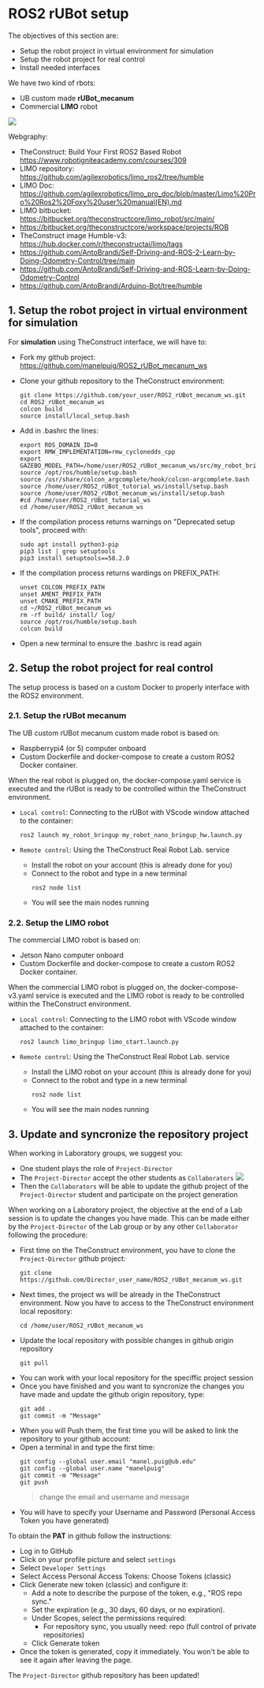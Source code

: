 # **ROS2 rUBot setup**

The objectives of this section are:
- Setup the robot project in virtual environment for simulation
- Setup the robot project for real control
- Install needed interfaces

We have two kind of rbots:
- UB custom made **rUBot_mecanum**
- Commercial **LIMO** robot

![](./Images/01_Setup/rUBot_Limo.png)

Webgraphy:
- TheConstruct: Build Your First ROS2 Based Robot https://www.robotigniteacademy.com/courses/309
- LIMO repository: https://github.com/agilexrobotics/limo_ros2/tree/humble
- LIMO Doc: https://github.com/agilexrobotics/limo_pro_doc/blob/master/Limo%20Pro%20Ros2%20Foxy%20user%20manual(EN).md
- LIMO bitbucket: https://bitbucket.org/theconstructcore/limo_robot/src/main/
- https://bitbucket.org/theconstructcore/workspace/projects/ROB
- TheConstruct image Humble-v3: https://hub.docker.com/r/theconstructai/limo/tags
- https://github.com/AntoBrandi/Self-Driving-and-ROS-2-Learn-by-Doing-Odometry-Control/tree/main
- https://github.com/AntoBrandi/Self-Driving-and-ROS-Learn-by-Doing-Odometry-Control
- https://github.com/AntoBrandi/Arduino-Bot/tree/humble


## **1. Setup the robot project in virtual environment for simulation**

For **simulation** using TheConstruct interface, we will have to:
- Fork my github project:  https://github.com/manelpuig/ROS2_rUBot_mecanum_ws
- Clone your github repository to the TheConstruct environment:

  ```shell
  git clone https://github.com/your_user/ROS2_rUBot_mecanum_ws.git
  cd ROS2_rUBot_mecanum_ws
  colcon build
  source install/local_setup.bash
  ```
- Add in .bashrc the lines:
  ````shell
  export ROS_DOMAIN_ID=0
  export RMW_IMPLEMENTATION=rmw_cyclonedds_cpp
  export GAZEBO_MODEL_PATH=/home/user/ROS2_rUBot_mecanum_ws/src/my_robot_bringup/models:$GAZEBO_MODEL_PATH
  source /opt/ros/humble/setup.bash
  source /usr/share/colcon_argcomplete/hook/colcon-argcomplete.bash
  source /home/user/ROS2_rUBot_tutorial_ws/install/setup.bash
  source /home/user/ROS2_rUBot_mecanum_ws/install/setup.bash
  #cd /home/user/ROS2_rUBot_tutorial_ws
  cd /home/user/ROS2_rUBot_mecanum_ws
  ````
- If the compilation process returns warnings on "Deprecated setup tools", proceed with:
  ````shell
  sudo apt install python3-pip
  pip3 list | grep setuptools
  pip3 install setuptools==58.2.0
  ````
- If the compilation process returns wardings on PREFIX_PATH:
  ````shell
  unset COLCON_PREFIX_PATH
  unset AMENT_PREFIX_PATH
  unset CMAKE_PREFIX_PATH
  cd ~/ROS2_rUBot_mecanum_ws
  rm -rf build/ install/ log/
  source /opt/ros/humble/setup.bash
  colcon build
  ````
- Open a new terminal to ensure the .bashrc is read again

## **2. Setup the robot project for real control**

The setup process is based on a custom Docker to properly interface with the ROS2 environment.

### **2.1. Setup the rUBot mecanum**

The UB custom rUBot mecanum custom made robot is based on:
- Raspberrypi4 (or 5) computer onboard
- Custom Dockerfile and docker-compose to create a custom ROS2 Docker container.

When the real robot is plugged on, the docker-compose.yaml service is executed and the rUBot is ready to be controlled within the TheConstruct environment.

- `Local control`: Connecting to the rUBot with VScode window attached to the container:
  ````shell
  ros2 launch my_robot_bringup my_robot_nano_bringup_hw.launch.py
  ````

- `Remote control`: Using the TheConstruct Real Robot Lab. service
  - Install the robot on your account (this is already done for you)
  - Connect to the robot and type in a new terminal
    ````shell
    ros2 node list
    ````
  - You will see the main nodes running

### **2.2. Setup the LIMO robot**

The commercial LIMO robot is based on:
- Jetson Nano computer onboard
- Custom Dockerfile and docker-compose to create a custom ROS2 Docker container.

When the commercial LIMO robot is plugged on, the docker-compose-v3.yaml service is executed and the LIMO robot is ready to be controlled within the TheConstruct environment.

- `Local control`: Connecting to the LIMO robot with VScode window attached to the container:
  ````shell
  ros2 launch limo_bringup limo_start.launch.py
  ````

- `Remote control`: Using the TheConstruct Real Robot Lab. service
  - Install the LIMO robot on your account (this is already done for you)
  - Connect to the robot and type in a new terminal
    ````shell
    ros2 node list
    ````
  - You will see the main nodes running

## **3. Update and syncronize the repository project**

When working in Laboratory groups, we suggest you:
- One student plays the role of `Project-Director`
- The `Project-Director` accept the other students as `Collaborators`
![](./Images/01_Setup/github_collaborators.png)
- Then the `Collaborators` will be able to update the github project of the `Project-Director` student and participate on the project generation

When working on a Laboratory project, the objective at the end of a Lab session is to update the changes you have made. This can be made either by the `Project-Director` of the Lab group or by any other `Collaborator` following the procedure:
- First time on the TheConstruct environment, you have to clone the `Project-Director` github project:
  ````shell
  git clone https://github.com/Director_user_name/ROS2_rUBot_mecanum_ws.git
  ````
- Next times, the project ws will be already in the TheConstruct environment. Now you have to access to the TheConstruct environment local repository:
  ````shell
  cd /home/user/ROS2_rUBot_mecanum_ws
  ````
- Update the local repository with possible changes in github origin repository
  ````shell
  git pull
  ````
- You can work with your local repository for the speciffic project session
- Once you have finished and you want to syncronize the changes you have made and update the github origin repository, type:
  ````shell
  git add .
  git commit -m "Message"
  ````
- When you will Push them, the first time you will be asked to link the repository to your github account:
- Open a terminal in and type the first time:
  ```shell
  git config --global user.email "manel.puig@ub.edu"
  git config --global user.name "manelpuig"
  git commit -m "Message"
  git push
  ```
  > change the email and username and message
- You will have to specify your Username and Password (Personal Access Token you have generated)

To obtain the **PAT** in github follow the instructions:

  - Log in to GitHub
  - Click on your profile picture and select `settings`
  - Select `Developer Settings`
  - Select Access Personal Access Tokens: Choose Tokens (classic)
  - Click Generate new token (classic) and configure it:
    - Add a note to describe the purpose of the token, e.g., "ROS repo sync."
    - Set the expiration (e.g., 30 days, 60 days, or no expiration).
    - Under Scopes, select the permissions required:
      - For repository sync, you usually need: repo (full control of private repositories)
    - Click Generate token
  - Once the token is generated, copy it immediately. You won't be able to see it again after leaving the page.

The `Project-Director` github repository has been updated!